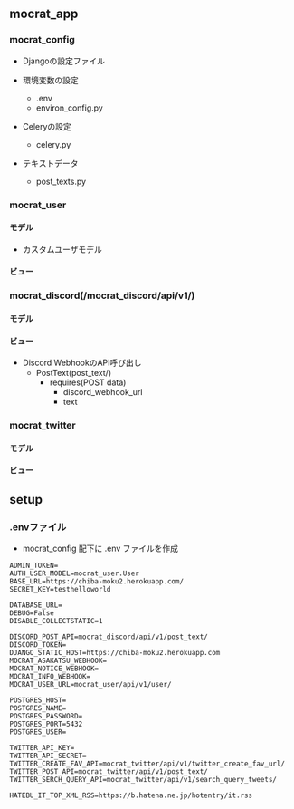 ## mocrat_app
### mocrat_config
- Djangoの設定ファイル

- 環境変数の設定
    - .env
    - environ_config.py
  
- Celeryの設定
  - celery.py

- テキストデータ
  - post_texts.py

### mocrat_user
#### モデル
- カスタムユーザモデル

#### ビュー

### mocrat_discord(/mocrat_discord/api/v1/)
#### モデル

#### ビュー
- Discord WebhookのAPI呼び出し
  - PostText(post_text/)
    - requires(POST data)
      - discord_webhook_url
      - text

### mocrat_twitter
#### モデル

#### ビュー

## setup
### .envファイル
- mocrat_config 配下に .env ファイルを作成

```
ADMIN_TOKEN=
AUTH_USER_MODEL=mocrat_user.User
BASE_URL=https://chiba-moku2.herokuapp.com/
SECRET_KEY=testhelloworld

DATABASE_URL=
DEBUG=False
DISABLE_COLLECTSTATIC=1

DISCORD_POST_API=mocrat_discord/api/v1/post_text/
DISCORD_TOKEN=
DJANGO_STATIC_HOST=https://chiba-moku2.herokuapp.com
MOCRAT_ASAKATSU_WEBHOOK=
MOCRAT_NOTICE_WEBHOOK=
MOCRAT_INFO_WEBHOOK=
MOCRAT_USER_URL=mocrat_user/api/v1/user/

POSTGRES_HOST=
POSTGRES_NAME=
POSTGRES_PASSWORD=
POSTGRES_PORT=5432
POSTGRES_USER=

TWITTER_API_KEY=
TWITTER_API_SECRET=
TWITTER_CREATE_FAV_API=mocrat_twitter/api/v1/twitter_create_fav_url/
TWITTER_POST_API=mocrat_twitter/api/v1/post_text/
TWITTER_SERCH_QUERY_API=mocrat_twitter/api/v1/search_query_tweets/

HATEBU_IT_TOP_XML_RSS=https://b.hatena.ne.jp/hotentry/it.rss
```